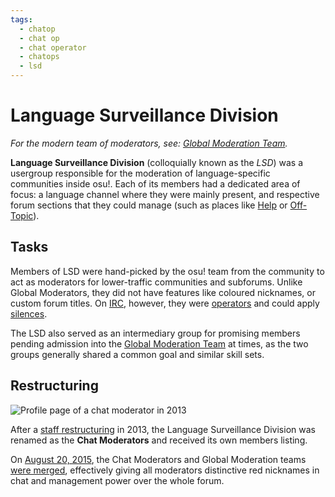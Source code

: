 ```yaml
---
tags:
  - chatop
  - chat op
  - chat operator
  - chatops
  - lsd
---
```


# Language Surveillance Division

*For the modern team of moderators, see: [Global Moderation Team](/wiki/People/The_Team/Global_Moderation_Team).*

**Language Surveillance Division** (colloquially known as the *LSD*) was a usergroup responsible for the moderation of language-specific communities inside osu!. Each of its members had a dedicated area of focus: a language channel where they were mainly present, and respective forum sections that they could manage (such as places like [Help](https://osu.ppy.sh/community/forums/5) or [Off-Topic](https://osu.ppy.sh/community/forums/52)). <!-- TicClick: no to-do, as it's hard enough to accomplish, but having the early history of the team and its roots, and a complete list of all chat moderators, would be appreciated -->

## Tasks

Members of LSD were hand-picked by the osu! team from the community to act as moderators for lower-traffic communities and subforums. Unlike Global Moderators, they did not have features like coloured nicknames, or custom forum titles. On [IRC](/wiki/Community/Internet_Relay_Chat), however, they were [operators](/wiki/Community/Internet_Relay_Chat#why-are-some-usernames-prefixed-with-different-signs?) and could apply [silences](/wiki/Silence).

The LSD also served as an intermediary group for promising members pending admission into the [Global Moderation Team](/wiki/People/The_Team/Global_Moderation_Team) at times, as the two groups generally shared a common goal and similar skill sets.<!-- internal reference: https://osu.ppy.sh/community/forums/topics/123465 -->

## Restructuring

<!-- TODO(TicClick): make this an infobox -->

![](img/chat-moderator-profile.png "Profile page of a chat moderator in 2013")

After a [staff restructuring](https://osu.ppy.sh/community/forums/topics/123510) in 2013, the Language Surveillance Division was renamed as the **Chat Moderators** and received its own members listing<!-- https://web.archive.org/web/20140209160121/http://osu.ppy.sh:80/g/18 -->.

On [August 20, 2015](/wiki/Staff_Log/2015#august), the Chat Moderators and Global Moderation teams [were merged](https://osu.ppy.sh/community/forums/posts/4435972), effectively giving all moderators distinctive red nicknames in chat and management power over the whole forum.
